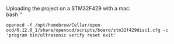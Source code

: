 Uploading the project on a STM32F429 with a mac: </br>
bash '' </br>
  
    openocd -f /opt/homebrew/Cellar/open-ocd/0.12.0_1/share/openocd/scripts/board/stm32f429disc1.cfg -c 'program bin/ultrasonic verify reset exit'
